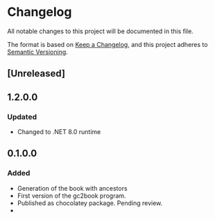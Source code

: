 
# Changelog

All notable changes to this project will be documented in this file.

The format is based on [Keep a Changelog](https://keepachangelog.com/en/1.0.0/),
and this project adheres to [Semantic Versioning](https://semver.org/spec/v2.0.0.html).

## [Unreleased]

## 1.2.0.0

### Updated

- Changed to .NET 8.0 runtime 

## 0.1.0.0

### Added

- Generation of the book with ancestors
- First version of the gc2book program.
- Published as chocolatey package. Pending review.
- 



